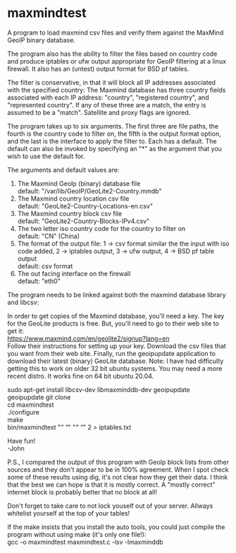 # maxmindtest
A program to load maxmind csv files and verify them against the MaxMind GeoIP binary database.

The program also has the ability to filter the files based on country code and produce iptables
or ufw output appropriate for GeoIP filtering at a linux firewall. It also has an (untest) output
format for BSD pf tables.

The filter is conservative, in that it will block all IP addresses associated with the specified
country: The Maxmind database has three country fields associated with each IP address: "country",
"registered country", and "represented country". If any of these three are a match, the entry is
assumed to be a "match". Satellite and proxy flags are ignored.

The program takes up to six arguments. The first three are file paths, the fourth is the country
code to filter on, the fifth is the output format option, and the last is the interface to apply
the filter to. Each has a default. The default can also be invoked by specifying an "*" as the 
argument that you wish to use the default for.

The arguments and default values are:

1) The Maxmind GeoIp (binary) database file<br>
   default: "/var/lib/GeoIP/GeoLite2-Country.mmdb"
2) The Maxmind country location csv file<br>
   default: "GeoLite2-Country-Locations-en.csv"
3) The Maxmind country block csv file<br>
   default: "GeoLite2-Country-Blocks-IPv4.csv"
4) The two letter iso country code for the country to filter on<br>
   default: "CN" (China)
5) The format of the output file: 1 -> csv format similar the the input with iso code added, 2 -> iptables output, 3 -> ufw output, 4 -> BSD pf table output<br>
   default: csv format
6) The out facing interface on the firewall<br>
   default: "eth0"

The program needs to be linked against both the maxmind database library and libcsv:<br>

In order to get copies of the Maxmind database, you'll need a key. The key for the GeoLite
products is free. But, you'll need to go to their web site to get it:<br>
https://www.maxmind.com/en/geolite2/signup?lang=en <br>
Follow their instructions for setting up your key. Download the csv files that you want
from their web site. Finally, run the geoipupdate application to download their latest
(binary) GeoLite database. Note: I have had difficulty getting this to work on older
32 bit ubuntu systems. You may need a more recent distro. It works fine on 64 bit ubuntu 20.04.

sudo apt-get install libcsv-dev libmaxminddb-dev geoipupdate<br>
geoipupdate
git clone <this github repo><br>
cd maxmindtest<br>
./configure<br>
make<br>
bin/maxmindtest "*" "*" "*" "*" 2  > iptables.txt<br>

Have fun!<br>
-John

P.S.,
   I compared the output of this program with GeoIp block lists from other sources and they don't 
   appear to be in 100% agreement. When I spot check some of these results using dig, it's not
   clear how they get their data. I think that the best we can hope is that it is mostly correct.
   A "mostly correct" internet block is probably better that no block at all!
   
   Don't forget to take care to not lock youself out of your server. Allways whitelist yourself at
   the top of your tables!
   
   If the make insists that you install the auto tools, you could just compile the program without
   using make (it's only one file!):<br>
   gcc -o maxmindtest maxmindtest.c -lsv -lmaxminddb<br>

